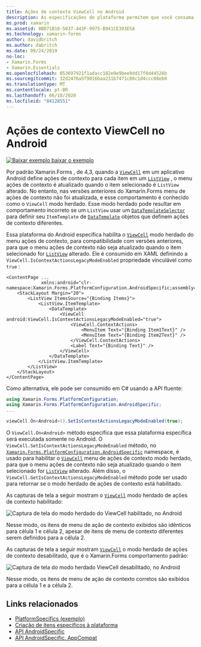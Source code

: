 ```yaml
---
title: Ações de contexto ViewCell no Android
description: As especificações de plataforma permitem que você consuma a funcionalidade que só está disponível em uma plataforma específica, sem implementar renderizadores ou efeitos personalizados. Este artigo explica como consumir a plataforma Android específica que habilita o modo herdado de ações de contexto ViewCell.
ms.prod: xamarin
ms.assetid: 8BD71B10-5037-443F-9975-B941CE393E5A
ms.technology: xamarin-forms
author: davidbritch
ms.author: dabritch
ms.date: 09/24/2019
no-loc:
- Xamarin.Forms
- Xamarin.Essentials
ms.openlocfilehash: 053697921f1adacc102e9e9bee9dd17f8d44526b
ms.sourcegitcommit: 32d2476a5f9016baa231b7471c88c1d4ccc08eb8
ms.translationtype: MT
ms.contentlocale: pt-BR
ms.lasthandoff: 06/18/2020
ms.locfileid: "84128551"
---
```

# <a name="viewcell-context-actions-on-android"></a>Ações de contexto ViewCell no Android

[![Baixar exemplo ](~/media/shared/download.png) baixar o exemplo](https://docs.microsoft.com/samples/xamarin/xamarin-forms-samples/userinterface-platformspecifics)

Por padrão Xamarin.Forms , de 4,3, quando a [`ViewCell`](xref:Xamarin.Forms.ViewCell) em um aplicativo Android define ações de contexto para cada item em um [`ListView`](xref:Xamarin.Forms.ListView) , o menu ações de contexto é atualizado quando o item selecionado é `ListView` alterado. No entanto, nas versões anteriores do Xamarin.Forms menu de ações de contexto não foi atualizada, e esse comportamento é conhecido como o `ViewCell` modo herdado. Esse modo herdado pode resultar em comportamento incorreto se um `ListView` usar um [`DataTemplateSelector`](xref:Xamarin.Forms.DataTemplateSelector) para definir seu `ItemTemplate` de [`DataTemplate`](xref:Xamarin.Forms.DataTemplate) objetos que definem ações de contexto diferentes.

Essa plataforma do Android específica habilita o [`ViewCell`](xref:Xamarin.Forms.ViewCell) modo herdado do menu ações de contexto, para compatibilidade com versões anteriores, para que o menu ações de contexto não seja atualizado quando o item selecionado for [`ListView`](xref:Xamarin.Forms.ListView) alterado. Ele é consumido em XAML definindo a `ViewCell.IsContextActionsLegacyModeEnabled` propriedade vinculável como `true` :

```xaml
<ContentPage ...
             xmlns:android="clr-namespace:Xamarin.Forms.PlatformConfiguration.AndroidSpecific;assembly=Xamarin.Forms.Core">
    <StackLayout Margin="20">
        <ListView ItemsSource="{Binding Items}">
            <ListView.ItemTemplate>
                <DataTemplate>
                    <ViewCell android:ViewCell.IsContextActionsLegacyModeEnabled="true">
                        <ViewCell.ContextActions>
                            <MenuItem Text="{Binding Item1Text}" />
                            <MenuItem Text="{Binding Item2Text}" />
                        </ViewCell.ContextActions>
                        <Label Text="{Binding Text}" />
                    </ViewCell>
                </DataTemplate>
            </ListView.ItemTemplate>
        </ListView>
    </StackLayout>
</ContentPage>
```

Como alternativa, ele pode ser consumido em C# usando a API fluente:

```csharp
using Xamarin.Forms.PlatformConfiguration;
using Xamarin.Forms.PlatformConfiguration.AndroidSpecific;
...

viewCell.On<Android>().SetIsContextActionsLegacyModeEnabled(true);
```

O `ViewCell.On<Android>` método especifica que essa plataforma específica será executada somente no Android. O `ViewCell.SetIsContextActionsLegacyModeEnabled` método, no [`Xamarin.Forms.PlatformConfiguration.AndroidSpecific`](xref:Xamarin.Forms.PlatformConfiguration.AndroidSpecific) namespace, é usado para habilitar o [`ViewCell`](xref:Xamarin.Forms.ViewCell) menu de ações de contexto modo herdado, para que o menu ações de contexto não seja atualizado quando o item selecionado for [`ListView`](xref:Xamarin.Forms.ListView) alterado. Além disso, o `ViewCell.GetIsContextActionsLegacyModeEnabled` método pode ser usado para retornar se o modo herdado de ações de contexto está habilitado.

As capturas de tela a seguir mostram o [`ViewCell`](xref:Xamarin.Forms.ViewCell) modo herdado de ações de contexto habilitado:

![Captura de tela do modo herdado do ViewCell habilitado, no Android](viewcell-context-actions-images/legacy-mode-enabled.png "Modo herdado ViewCell habilitado")

Nesse modo, os itens de menu de ação de contexto exibidos são idênticos para célula 1 e célula 2, apesar de itens de menu de contexto diferentes serem definidos para a célula 2.

As capturas de tela a seguir mostram [`ViewCell`](xref:Xamarin.Forms.ViewCell) o modo herdado de ações de contexto desabilitado, que é o Xamarin.Forms comportamento padrão:

![Captura de tela do modo herdado ViewCell desabilitado, no Android](viewcell-context-actions-images/legacy-mode-disabled.png "Modo herdado ViewCell desabilitado")

Nesse modo, os itens de menu de ação de contexto corretos são exibidos para a célula 1 e a célula 2.

## <a name="related-links"></a>Links relacionados

- [PlatformSpecifics (exemplo)](https://docs.microsoft.com/samples/xamarin/xamarin-forms-samples/userinterface-platformspecifics)
- [Criação de itens específicos à plataforma](~/xamarin-forms/platform/platform-specifics/index.md#creating-platform-specifics)
- [API AndroidSpecific](xref:Xamarin.Forms.PlatformConfiguration.AndroidSpecific)
- [API AndroidSpecific. AppCompat](xref:Xamarin.Forms.PlatformConfiguration.AndroidSpecific.AppCompat)
